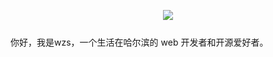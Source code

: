 <p align="center" style="margin-bottom: 25px;">
  <img src="https://cloud.githubusercontent.com/assets/8949716/17818792/a27fd894-6677-11e6-96a1-108397571333.gif">
</p>

你好，我是wzs，一个生活在哈尔滨的 web 开发者和开源爱好者。
